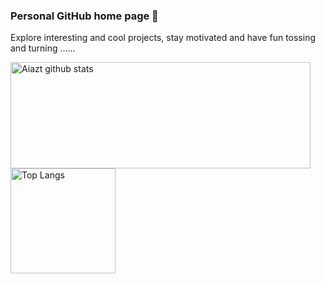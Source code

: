 ### Personal GitHub home page 🚀

Explore interesting and cool projects, stay motivated and have fun tossing and turning ......

<!--
**Aiazt/Aiazt** is a ✨ _special_ ✨ repository because its `README.md` (this file) appears on your GitHub profile.

Here are some ideas to get you started:

- 🔭 I’m currently working on ...
- 🌱 I’m currently learning ...
- 👯 I’m looking to collaborate on ...
- 🤔 I’m looking for help with ...
- 💬 Ask me about ...
- 📫 How to reach me: ...
- 😄 Pronouns: ...
- ⚡ Fun fact: ...
-->

<a href="https://github.com/anuraghazra/github-readme-stats">
  <img align="center" src="https://github-readme-stats.vercel.app/api?username=Aiazt&hide=prs&count_private=true&show_icons=true&theme=material-palenight" alt="Aiazt github stats" width="480" height="170" />
</a>
<a href="https://github.com/anuraghazra/github-readme-stats">
  <img align="center" src="https://github-readme-stats.vercel.app/api/top-langs/?username=Aiazt&layout=compact&theme=material-palenight" alt="Top Langs" height="168" />
</a>

<!--
⚡ Dynamically generated stats for your github readmes:https://github.com/anuraghazra/github-readme-stats
-->
